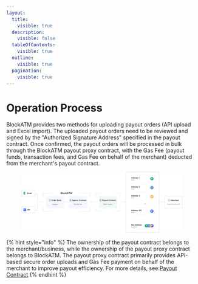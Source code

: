 ```yaml
---
layout:
  title:
    visible: true
  description:
    visible: false
  tableOfContents:
    visible: true
  outline:
    visible: true
  pagination:
    visible: true
---
```


# Operation Process

BlockATM provides two methods for uploading payout orders (API upload and Excel import). The uploaded payout orders need to be reviewed and signed by the "Authorized Signature Address" specified in the payout contract. Once confirmed, the payout orders will be processed in bulk through the BlockATM payout proxy contract, with the Gas Fee (payout funds, transaction fees, and Gas Fee on behalf of the merchant) deducted from the merchant's payout contract.

<figure><img src="../.gitbook/assets/English (3).jpg" alt=""><figcaption></figcaption></figure>

{% hint style="info" %}
The ownership of the payout contract belongs to the merchant/business, while the ownership of the payout proxy contract belongs to BlockATM. The payout proxy contract primarily provides API-based secure order uploads and Gas Fee payment on behalf of the merchant to improve payout efficiency. For more details, see:[Payout Contract](fu-bi-zhi-neng-he-yue.md)
{% endhint %}

